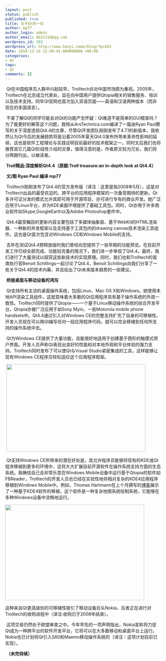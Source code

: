 ```yaml
---
layout: post
status: publish
published: true
title: 关于Qt的一切
author: mp77
author_login: admin
author_email: 8621316@qq.com
wordpress_id: 263
wordpress_url: http://www.hanyi.name/blog/?p=263
date: 2010-11-14 12:49:43.000000000 +08:00
categories:
- Qt
tags:
- qt
comments: []
---
```

 Qt在中国程序员人群中兴起较早，Trolltech亦对中国市场颇为重视。2005年，Trolltech在北京成立代表处，旨在向中国用户提供Qtopia相关的销售服务、培训以及技术支持。同年Qt官网也首次加入双语页面——英语和汉语两种版本（而非现在的多国语言）。

 不甚了解Qt的同学可能会对Qt的功能产生怀疑：Qt难道不是简单的GUI框架吗？为了能更好的解答这个问题，我特从ArsTechnica.com编译了一篇由Ryan Paul撰写的关于深度透视Qt4.4的文章，尽管Qt开发团队刚刚发布了4.7.1的新版本，我依然认为Qt今后的发展趋势将是沿着2005年夏天Qt4.0发布所带来革命性影响的延续，这也是软件工程理论与实践证明目前最好的技术框架之一。同时文后我们也将推荐其它几篇Qt阶段性介绍的文章，值得注意的是，作者原文较为冗长，我们将分两期刊出，以飨读者。

<strong> Troll精品:深度解析Qt4.4（原题:Troll treasure:an in-depth look at Qt4.4）</strong> 

 <strong>文/图 Ryan Paul 编译 mp77</strong>

 Trolltech刚刚宣布了Qt4.4的官方发布版（译注：这里是指2008年5月），这是对Trolltech出品的最受欢迎的、跨平台的应用程序框架的一次备受期待的更新。Qt多许可证分发的模式允许其即可用于开源项目，亦可进行专有的商业开发。她广泛应用于Linux平台，并为KDE桌面环境提供了基础工具包。同时，Qt亦用于许多商业软件如Skype,GoogleEarth以及Adobe Photoshop套件中。

 Qt4.4最受瞩目的更新内容主要包括了多媒体抽象层、基于WebKit的HTML渲染器、一种新的并发框架以及支持基于工具包内的drawing canvas技术渲染工具组件。这也是Qt首次包含对Windows CE和Windows Mobile的支持。

 去年在测试Qt4.4预释放版时我们曾经向您提供了一些早期的功能预览。在目前开发工作已经全部完成、功能较完备的情况下，我们进一步审视了Qt4.4。最终，我们进行了大量测试以探究这些新技术的实现原理。同时，我们也和Trolltech的首席执行官Benoit Schillings一起讨论了Qt4.4，Benoit Schillings向我们分享了一些关于Qt4.4的技术内幕，并且给出了Qt未来版本趋势的一些建议。

 <strong>桥接桌面与移动设备的鸿沟</strong>

 Qt支持所有主流的桌面操作系统，包括Linux、Mac OS X和Windows。她使用本地API渲染工具组件，这就意味着大多数的Qt应用程序具有基于操作系统的外观一致性。Trolltech同时提供了Qtopia——一个基于Linux移动操作系统的综合开发平台，Qtopia亦被广泛应用于如Sony Mylo、一些Motorola mobile phone handsets中。Qt4.4通过引入对Windows CE的完整支持扩充了自身的可移植性。开发人员现在可以用Qt编写任何一段应用程序代码，就可以完全移植到任何所支持的操作系统中去。

 Qt为Windows CE提供了大量功能，且能很好地适用于创建基于图形的触摸式用户界面。开发人员声称Qt表现出良好的性能和对本地外观和平台体验的强力支持。Trolltech同时发布了可以使Qt与Visual Studio紧密集成的工具，这样能够让现有Windows CE程序员轻松适应这个应用程序框架。

 <a href="null"><img class="aligncenter" title="qt44structure" src="http://media.arstechnica.com/news.media/450/qt44structure.png.png" alt="" width="450" height="283" /></a>

 Qt支持Windows CE所带来的潜在好处是，其允许程序员能够将现有的KDE或Qt程序移植到更多的环境中，这将大大扩展目前开源软件在操作系统支持方面的生态系统。我确信自己会非常乐意在Windows Mobile设备中运行基于Qtopia的软件如FBReader，Trolltech的开发人员也已经在实验性地将相对复杂的KDE4应用程序移植到Windows Mobile中。例如，Thomas Hartmann在上个月撰写的<a href="http://labs.trolltech.com/blogs/2008/04/04/marble-running-on-windows-ce/" target="_blank">博客</a>展示了一种基于KDE4软件的移植，这个软件是一种复杂地图系统绘制系统，它能够在多种Windows设备中流畅地运行。

<a href="null"><img class="aligncenter" title="qtmarble" src="http://media.arstechnica.com/news.media/450/qtmarble.png" alt="" width="450" height="309" /></a>

这种来自Qt更高级别的可移植性吸引了移动设备巨头Nokia，后者正在进行对Trolltech的收购进程中（译注:收购已于2008年结束）。

 这项交易仍然处于欧盟审查之中。今年早先的一项声明指出，Nokia宣称将力促Qt成为一种跨平台的软件开发平台，它将可以在大多数移动和桌面平台上运行。 Nokia也已计划将Qt引入S60和Maemo移动操作系统的（译注：这项计划目前已实现）。

<strong> （未完待续）</strong>
